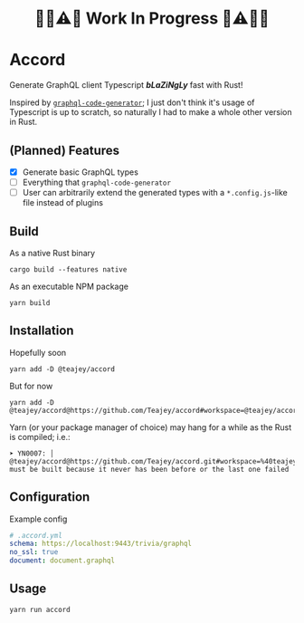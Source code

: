 <span align="center">

# 🔧🚧⚠️👷 **Work In Progress** 👷⚠️🚧🔨

</span>

# Accord

Generate GraphQL client Typescript **_bLaZiNgLy_** fast with Rust!

Inspired by [`graphql-code-generator`](https://github.com/dotansimha/graphql-code-generator); I just don't think it's usage of Typescript is up to scratch, so naturally I had to make a whole other version in Rust.

## (Planned) Features

- [x] Generate basic GraphQL types
- [ ] Everything that `graphql-code-generator`
- [ ] User can arbitrarily extend the generated types with a `*.config.js`-like file instead of plugins

## Build

As a native Rust binary

```
cargo build --features native
```

As an executable NPM package

```
yarn build
```

## Installation

Hopefully soon

```
yarn add -D @teajey/accord
```

But for now

```
yarn add -D @teajey/accord@https://github.com/Teajey/accord#workspace=@teajey/accord
```

Yarn (or your package manager of choice) may hang for a while as the Rust is compiled; i.e.:

```
➤ YN0007: │ @teajey/accord@https://github.com/Teajey/accord.git#workspace=%40teajey%2Faccord&commit=b7aa83a082f10be8df25f3ac48d622c3b575c9cf must be built because it never has been before or the last one failed
```

## Configuration

Example config

```yml
# .accord.yml
schema: https://localhost:9443/trivia/graphql
no_ssl: true
document: document.graphql
```

## Usage

```
yarn run accord
```
